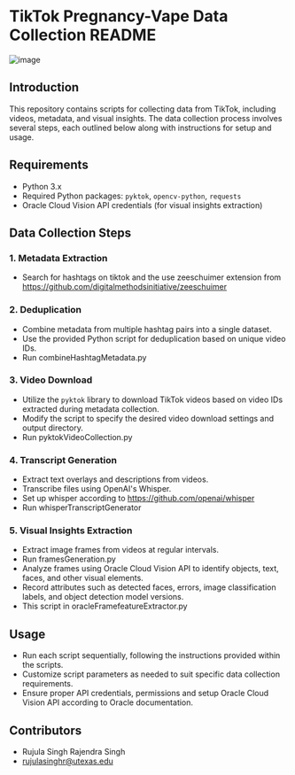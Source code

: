 # TikTok Pregnancy-Vape Data Collection README

![image](https://github.com/computationalmedialab/PregnancyVape2024/assets/45355929/a23e4160-b714-456b-a9fe-2c7412e85759)
## Introduction
This repository contains scripts for collecting data from TikTok, including videos, metadata, and visual insights. The data collection process involves several steps, each outlined below along with instructions for setup and usage.

## Requirements
- Python 3.x
- Required Python packages: `pyktok`, `opencv-python`, `requests`
- Oracle Cloud Vision API credentials (for visual insights extraction)

## Data Collection Steps
### 1. Metadata Extraction
- Search for hashtags on tiktok and the use zeeschuimer extension from https://github.com/digitalmethodsinitiative/zeeschuimer 

### 2. Deduplication
- Combine metadata from multiple hashtag pairs into a single dataset.
- Use the provided Python script for deduplication based on unique video IDs.
- Run combineHashtagMetadata.py

### 3. Video Download
- Utilize the `pyktok` library to download TikTok videos based on video IDs extracted during metadata collection.
- Modify the script to specify the desired video download settings and output directory.
- Run pyktokVideoCollection.py

### 4. Transcript Generation
- Extract text overlays and descriptions from videos.
- Transcribe files using OpenAI's Whisper.
- Set up whisper according to https://github.com/openai/whisper
- Run whisperTranscriptGenerator

### 5. Visual Insights Extraction
- Extract image frames from videos at regular intervals.
- Run framesGeneration.py
- Analyze frames using Oracle Cloud Vision API to identify objects, text, faces, and other visual elements.
- Record attributes such as detected faces, errors, image classification labels, and object detection model versions.
- This script in oracleFramefeatureExtractor.py

## Usage
- Run each script sequentially, following the instructions provided within the scripts.
- Customize script parameters as needed to suit specific data collection requirements.
- Ensure proper API credentials, permissions and setup Oracle Cloud Vision API according to Oracle documentation.

## Contributors
- Rujula Singh Rajendra Singh
- rujulasinghr@utexas.edu


